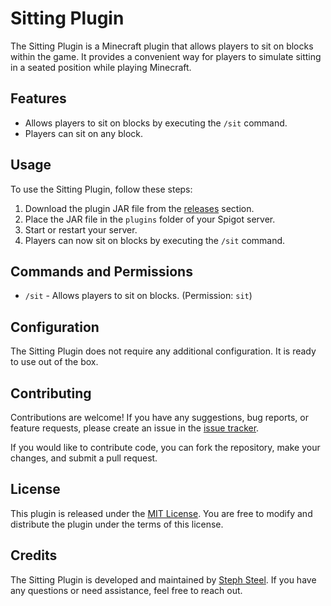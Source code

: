 # Sitting Plugin

The Sitting Plugin is a Minecraft plugin that allows players to sit on blocks within the game. It provides a convenient way for players to simulate sitting in a seated position while playing Minecraft.

## Features

- Allows players to sit on blocks by executing the `/sit` command.
- Players can sit on any block.

## Usage

To use the Sitting Plugin, follow these steps:

1. Download the plugin JAR file from the [releases](link-to-releases) section.
2. Place the JAR file in the `plugins` folder of your Spigot server.
3. Start or restart your server.
4. Players can now sit on  blocks by executing the `/sit` command.

## Commands and Permissions

- `/sit` - Allows players to sit on blocks. (Permission: `sit`)

## Configuration

The Sitting Plugin does not require any additional configuration. It is ready to use out of the box.

## Contributing

Contributions are welcome! If you have any suggestions, bug reports, or feature requests, please create an issue in the [issue tracker](link-to-issue-tracker).

If you would like to contribute code, you can fork the repository, make your changes, and submit a pull request.

## License

This plugin is released under the [MIT License](link-to-license-file). You are free to modify and distribute the plugin under the terms of this license.

## Credits

The Sitting Plugin is developed and maintained by [Steph Steel](https://github.com/StephSteel). If you have any questions or need assistance, feel free to reach out.

